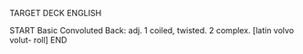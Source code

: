 TARGET DECK
ENGLISH

START
Basic
Convoluted
Back: adj. 1 coiled, twisted. 2 complex. [latin volvo volut- roll]
END
